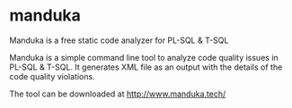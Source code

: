 # manduka
Manduka is a free static code analyzer for PL-SQL &amp; T-SQL

Manduka is a simple command line tool to analyze code quality issues in PL-SQL & T-SQL. It generates XML file as an output with the details of the code quality violations.

The tool can be downloaded at http://www.manduka.tech/

